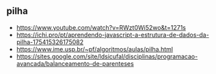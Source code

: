 ## pilha

- https://www.youtube.com/watch?v=RWzt0Wi52wo&t=1271s
- https://ichi.pro/pt/aprendendo-javascript-a-estrutura-de-dados-da-pilha-175415326175082
- https://www.ime.usp.br/~pf/algoritmos/aulas/pilha.html
- https://sites.google.com/site/ldsicufal/disciplinas/programacao-avancada/balanceamento-de-parenteses
